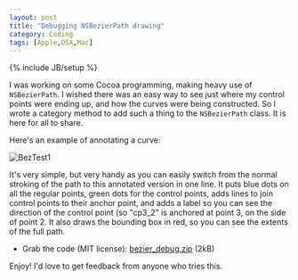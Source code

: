 ```yaml
---
layout: post
title: "Debugging NSBezierPath drawing"
category: Coding
tags: [Apple,OSX,Mac]
---
```

{% include JB/setup %}

I was working on some Cocoa programming, making heavy use of `NSBezierPath`.  I wished there was an easy way to see just where my control points were ending up, and how the curves were being constructed.  So I wrote a category method to add such a thing to the `NSBezierPath` class.  It is here for all to share.

Here's an example of annotating a curve:

<img src="http://img.skitch.com/20080219-cp95n9wjm391ptfarkja1hg7xf.png" alt="BezTest1"/>

It's very simple, but very handy as you can easily switch from the normal stroking of the path to this annotated version in one line.  It puts blue dots on all the regular points, green dots for the control points, adds lines to join control points to their anchor point, and adds a label so you can see the direction of the control point (so "cp3_2" is anchored at point 3, on the side of point 2.  It also draws the bounding box in red, so you can see the extents of the full path.

<ul><li>Grab the code (MIT license): <a href="http://antonym.org/files/antonym/bezier_debug.zip">bezier_debug.zip</a> (2kB)</li></ul>

Enjoy!  I'd love to get feedback from anyone who tries this.
